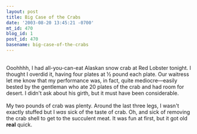 ```yaml
---
layout: post
title: Big Case of the Crabs
date: '2003-08-20 13:45:21 -0700'
mt_id: 470
blog_id: 1
post_id: 470
basename: big-case-of-the-crabs
---
```

<br />Ooohhhh, I had all-you-can-eat Alaskan snow crab at Red Lobster tonight. I thought I overdid it, having four plates at &#xBD; pound each plate. Our waitress let me know that my performance was, in fact, quite mediocre&#x2014;easily bested by the gentleman who ate 20 plates of the crab and had room for desert. I didn't ask about his girth, but it must have been considerable.<br /><br />My two pounds of crab was plenty. Around the last three legs, I wasn't exactly stuffed but I <em>was</em> sick of the taste of crab. Oh, and sick of removing the crab shell to get to the succulent meat. It was fun at first, but it got old <strong>real</strong> quick.<br /><br /><br />
